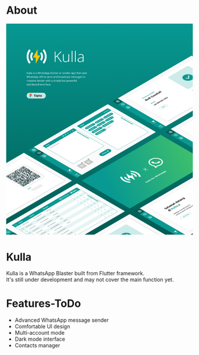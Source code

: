 # About
![Kulla WhatsApp Blaster Preview Image](image-preview.jpg)

# Kulla
Kulla is a WhatsApp Blaster built from Flutter framework.  
It's still under development and may not cover the main function yet.

# Features-ToDo
- Advanced WhatsApp message sender
- Comfortable UI design
- Multi-account mode
- Dark mode interface
- Contacts manager
